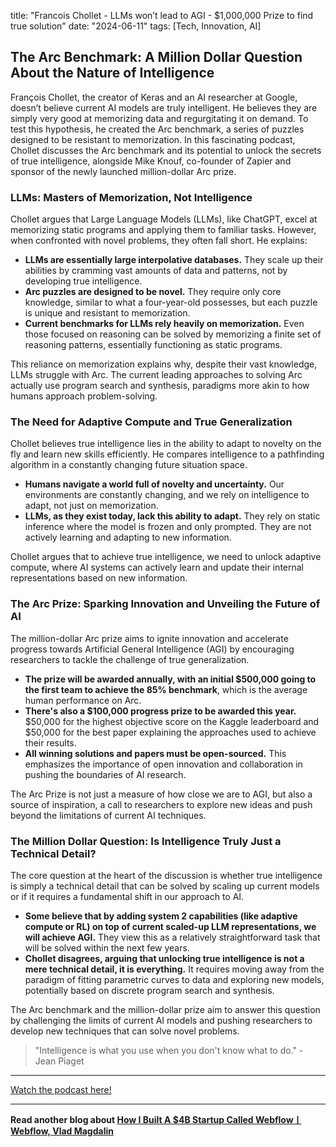 

title: "Francois Chollet - LLMs won’t lead to AGI - $1,000,000 Prize to find true solution"
date: "2024-06-11"
tags: [Tech, Innovation, AI]


##  The Arc Benchmark: A Million Dollar Question About the Nature of Intelligence

François Chollet, the creator of Keras and an AI researcher at Google, doesn’t believe current AI models are truly intelligent. He believes they are simply very good at memorizing data and regurgitating it on demand. To test this hypothesis, he created the Arc benchmark, a series of puzzles designed to be resistant to memorization. In this fascinating podcast, Chollet discusses the Arc benchmark and its potential to unlock the secrets of true intelligence, alongside Mike Knouf, co-founder of Zapier and sponsor of the newly launched million-dollar Arc prize. 

### LLMs: Masters of Memorization, Not Intelligence

Chollet argues that Large Language Models (LLMs), like ChatGPT, excel at memorizing static programs and applying them to familiar tasks.  However, when confronted with novel problems, they often fall short. He explains:

* **LLMs are essentially large interpolative databases.** They scale up their abilities by cramming vast amounts of data and patterns, not by developing true intelligence.
* **Arc puzzles are designed to be novel.** They require only core knowledge, similar to what a four-year-old possesses, but each puzzle is unique and resistant to memorization. 
* **Current benchmarks for LLMs rely heavily on memorization.**  Even those focused on reasoning can be solved by memorizing a finite set of reasoning patterns, essentially functioning as static programs.

This reliance on memorization explains why, despite their vast knowledge, LLMs struggle with Arc. The current leading approaches to solving Arc actually use program search and synthesis, paradigms more akin to how humans approach problem-solving. 

### The Need for Adaptive Compute and True Generalization

Chollet believes true intelligence lies in the ability to adapt to novelty on the fly and learn new skills efficiently. He compares intelligence to a pathfinding algorithm in a constantly changing future situation space. 

* **Humans navigate a world full of novelty and uncertainty.** Our environments are constantly changing, and we rely on intelligence to adapt, not just on memorization. 
* **LLMs, as they exist today, lack this ability to adapt.** They rely on static inference where the model is frozen and only prompted. They are not actively learning and adapting to new information.

Chollet argues that to achieve true intelligence, we need to unlock adaptive compute, where AI systems can actively learn and update their internal representations based on new information. 

### The Arc Prize: Sparking Innovation and Unveiling the Future of AI

The million-dollar Arc prize aims to ignite innovation and accelerate progress towards Artificial General Intelligence (AGI) by encouraging researchers to tackle the challenge of true generalization. 

* **The prize will be awarded annually, with an initial $500,000 going to the first team to achieve the 85% benchmark**, which is the average human performance on Arc.  
* **There's also a $100,000 progress prize to be awarded this year.** $50,000 for the highest objective score on the Kaggle leaderboard and $50,000 for the best paper explaining the approaches used to achieve their results.
* **All winning solutions and papers must be open-sourced.** This emphasizes the importance of open innovation and collaboration in pushing the boundaries of AI research.

The Arc Prize is not just a measure of how close we are to AGI, but also a source of inspiration, a call to researchers to explore new ideas and push beyond the limitations of current AI techniques.

### The Million Dollar Question: Is Intelligence Truly Just a Technical Detail?

The core question at the heart of the discussion is whether true intelligence is simply a technical detail that can be solved by scaling up current models or if it requires a fundamental shift in our approach to AI. 

* **Some believe that by adding system 2 capabilities (like adaptive compute or RL) on top of current scaled-up LLM representations, we will achieve AGI.**  They view this as a relatively straightforward task that will be solved within the next few years. 
* **Chollet disagrees, arguing that unlocking true intelligence is not a mere technical detail, it is everything.**  It requires moving away from the paradigm of fitting parametric curves to data and exploring new models, potentially based on discrete program search and synthesis.

The Arc benchmark and the million-dollar prize aim to answer this question by challenging the limits of current AI models and pushing researchers to develop new techniques that can solve novel problems.  

>"Intelligence is what you use when you don't know what to do." - Jean Piaget

---

<a href="https://youtube.com/watch?v=UakqL6Pj9xo" target="_blank">Watch the podcast here!</a>


---

**Read another blog about [How I Built A $4B Startup Called WebflowㅣWebflow, Vlad Magdalin](./20240223-vladmagdalin-eo)**
